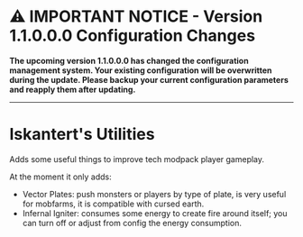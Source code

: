 # ⚠️ **IMPORTANT NOTICE - Version 1.1.0.0.0 Configuration Changes**

**The upcoming version 1.1.0.0.0 has changed the configuration management system. Your existing configuration will be overwritten during the update. Please backup your current configuration parameters and reapply them after updating.**

---

# Iskantert's Utilities

Adds some useful things to improve tech modpack player gameplay.

At the moment it only adds:

- Vector Plates: push monsters or players by type of plate, is very useful for mobfarms, it is compatible with cursed earth.
- Infernal Igniter: consumes some energy to create fire around itself; you can turn off or adjust from config the energy consumption.
